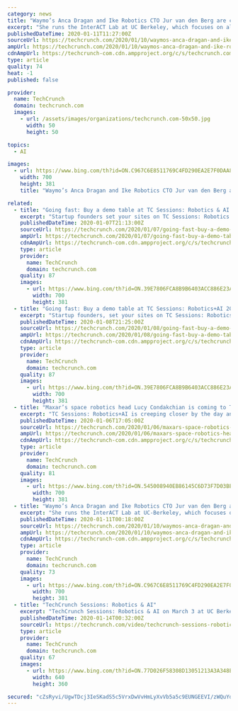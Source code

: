 ```yaml
---
category: news
title: "Waymo’s Anca Dragan and Ike Robotics CTO Jur van den Berg are coming to TC Sessions: Robotics+AI"
excerpt: "She runs the InterACT Lab at UC Berkeley, which focuses on algorithms for human-robot interaction. Dragan also helped found, and serves on, the steering committee for the Berkeley AI Research Lab, and is co-PI of the Center for Human-Compatible AI. Last year, Dragan was awarded the Presidential Early Career Award for Scientists and Engineers."
publishedDateTime: 2020-01-11T11:27:00Z
sourceUrl: https://techcrunch.com/2020/01/10/waymos-anca-dragan-and-ike-robotics-cto-jur-van-den-berg-are-coming-to-tc-sessions-robotics-ai/
ampUrl: https://techcrunch.com/2020/01/10/waymos-anca-dragan-and-ike-robotics-cto-jur-van-den-berg-are-coming-to-tc-sessions-robotics-ai/amp/
cdnAmpUrl: https://techcrunch-com.cdn.ampproject.org/c/s/techcrunch.com/2020/01/10/waymos-anca-dragan-and-ike-robotics-cto-jur-van-den-berg-are-coming-to-tc-sessions-robotics-ai/amp/
type: article
quality: 74
heat: -1
published: false

provider:
  name: TechCrunch
  domain: techcrunch.com
  images:
    - url: /assets/images/organizations/techcrunch.com-50x50.jpg
      width: 50
      height: 50

topics:
  - AI

images:
  - url: https://www.bing.com/th?id=ON.C967C6E8511769C4FD290EA2E7F0DAA8
    width: 700
    height: 381
    title: "Waymo’s Anca Dragan and Ike Robotics CTO Jur van den Berg are coming to TC Sessions: Robotics+AI"

related:
  - title: "Going fast: Buy a demo table at TC Sessions: Robotics & AI 2020"
    excerpt: "Startup founders set your sites on TC Sessions: Robotics & AI, which takes place on March 3, 2020. This annual day-long event draws the brightest minds and makers from these two industries — 1,500 attendees last year alone. And if you really want to make 2020 a game-changing year, grab yourself a demo table and showcase your early-stage ..."
    publishedDateTime: 2020-01-07T21:13:00Z
    sourceUrl: https://techcrunch.com/2020/01/07/going-fast-buy-a-demo-table-at-tc-sessions-robotics-ai-2020/
    ampUrl: https://techcrunch.com/2020/01/07/going-fast-buy-a-demo-table-at-tc-sessions-robotics-ai-2020/amp/
    cdnAmpUrl: https://techcrunch-com.cdn.ampproject.org/c/s/techcrunch.com/2020/01/07/going-fast-buy-a-demo-table-at-tc-sessions-robotics-ai-2020/amp/
    type: article
    provider:
      name: TechCrunch
      domain: techcrunch.com
    quality: 87
    images:
      - url: https://www.bing.com/th?id=ON.39E7806FCA8B9B6403ACC886E23A5416
        width: 700
        height: 381
  - title: "Going fast: Buy a demo table at TC Sessions: Robotics+AI 2020"
    excerpt: "Startup founders, set your sites on TC Sessions: Robotics+AI, which takes place on March 3, 2020. This annual day-long event draws the brightest minds and makers from these two industries — 1,500 attendees last year alone. And if you really want to make 2020 a game-changing year, grab yourself a demo table and showcase your early-stage ..."
    publishedDateTime: 2020-01-08T21:25:00Z
    sourceUrl: https://techcrunch.com/2020/01/08/going-fast-buy-a-demo-table-at-tc-sessions-robotics-ai-2020/
    ampUrl: https://techcrunch.com/2020/01/08/going-fast-buy-a-demo-table-at-tc-sessions-robotics-ai-2020/amp/
    cdnAmpUrl: https://techcrunch-com.cdn.ampproject.org/c/s/techcrunch.com/2020/01/08/going-fast-buy-a-demo-table-at-tc-sessions-robotics-ai-2020/amp/
    type: article
    provider:
      name: TechCrunch
      domain: techcrunch.com
    quality: 87
    images:
      - url: https://www.bing.com/th?id=ON.39E7806FCA8B9B6403ACC886E23A5416
        width: 700
        height: 381
  - title: "Maxar’s space robotics head Lucy Condakchian is coming to TC Sessions: Robotics+AI"
    excerpt: "TC Sessions: Robotics+AI is creeping closer by the day and the agenda is packed. Today we’re announcing that Lucy Condakchian, general manager of robotics at Maxar Technologies will be joining us on stage to talk about the company’s work in space, and in particular NASA’s Mars 2020 rover. For decades, Maxar Technologies has been an ..."
    publishedDateTime: 2020-01-06T17:05:00Z
    sourceUrl: https://techcrunch.com/2020/01/06/maxars-space-robotics-head-lucy-condakchian-is-coming-to-tc-sessions-roboticsai/
    ampUrl: https://techcrunch.com/2020/01/06/maxars-space-robotics-head-lucy-condakchian-is-coming-to-tc-sessions-roboticsai/amp/
    cdnAmpUrl: https://techcrunch-com.cdn.ampproject.org/c/s/techcrunch.com/2020/01/06/maxars-space-robotics-head-lucy-condakchian-is-coming-to-tc-sessions-roboticsai/amp/
    type: article
    provider:
      name: TechCrunch
      domain: techcrunch.com
    quality: 81
    images:
      - url: https://www.bing.com/th?id=ON.545008940EB86145C6D73F7D03BE9001
        width: 700
        height: 381
  - title: "Waymo’s Anca Dragan and Ike Robotics CTO Jur van den Berg are coming to TC Sessions: Robotics + AI"
    excerpt: "She runs the InterACT Lab at UC-Berkeley, which focuses on on algorithms for human-robot interaction. Dragan also helped found and serve on the steering committee for the Berkeley AI Research Lab, and is co-PI of the Center for Human-Compatible AI. Last year, Dragan was awarded the Presidential Early Career Award for Scientists and Engineers."
    publishedDateTime: 2020-01-11T00:18:00Z
    sourceUrl: https://techcrunch.com/2020/01/10/waymos-anca-dragan-and-ike-robotics-cto-jur-van-den-berg-are-coming-to-tc-sessions-robotics-ai/
    ampUrl: https://techcrunch.com/2020/01/10/waymos-anca-dragan-and-ike-robotics-cto-jur-van-den-berg-are-coming-to-tc-sessions-robotics-ai/amp/
    cdnAmpUrl: https://techcrunch-com.cdn.ampproject.org/c/s/techcrunch.com/2020/01/10/waymos-anca-dragan-and-ike-robotics-cto-jur-van-den-berg-are-coming-to-tc-sessions-robotics-ai/amp/
    type: article
    provider:
      name: TechCrunch
      domain: techcrunch.com
    quality: 73
    images:
      - url: https://www.bing.com/th?id=ON.C967C6E8511769C4FD290EA2E7F0DAA8
        width: 700
        height: 381
  - title: "TechCrunch Sessions: Robotics & AI"
    excerpt: "TechCrunch Sessions: Robotics & AI on March 3 at UC Berkeley is a single-day event that features in-depth interviews, demos, and networking opportunities with top robotics and AI technologists, founders, investors and researchers."
    publishedDateTime: 2020-01-14T00:32:00Z
    sourceUrl: https://techcrunch.com/video/techcrunch-sessions-robotics-ai/
    type: article
    provider:
      name: TechCrunch
      domain: techcrunch.com
    quality: 67
    images:
      - url: https://www.bing.com/th?id=ON.77D026F58308D13051213A3A348ECF09
        width: 640
        height: 360

secured: "cZsRyvi/UgwTDcj3IeSKadS5c5VrxDwVvHmLyXvVb5a5c9EUNGEEVI/zWQuYdF3rIoB+n3JDXUeb6t0zCcI7UC5oGvW5fdOgbTwBGDf/V7qH0FN5WVfv8u9E8/gMiTNfzCRfbFiGj6wjUVFTp2Cb5Fqu4ClGyavy93+IquIdMWdx94LRExq6qvntEQs+kMdjxqXFnFrCNEhitu/NAD/cPSJwGtJ3+nOJXJt9kECeXemu81kVgmeaWmpVqK+bW/WkNysv5leujVS5JTH5Pedmsw==;bTS2cDXPB5E8mH4YVqASTw=="
---
```


